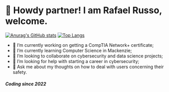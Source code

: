 # 👋 Howdy partner! I am Rafael Russo, welcome.

[![Anurag's GitHub stats](https://github-readme-stats.vercel.app/api?username=Rafa-Russo&show_icons=true&theme=midnight-purple)](https://github.com/anuraghazra/github-readme-stats)
[![Top Langs](https://github-readme-stats.vercel.app/api/top-langs/?username=Rafa-Russo&layout=compact&theme=midnight-purple)](https://github.com/anuraghazra/github-readme-stats)

- 🔭 I’m currently working on getting a CompTIA Network+ certificate;
- 🌱 I’m currently learning Computer Science in Mackenzie;
- 👯 I’m looking to collaborate on cybersecurity and data science projects;
- 🤔 I’m looking for help with starting a career in cybersecurity;
- 💬 Ask me about my thoughts on how to deal with users concerning their safety.

##### Coding since 2022
